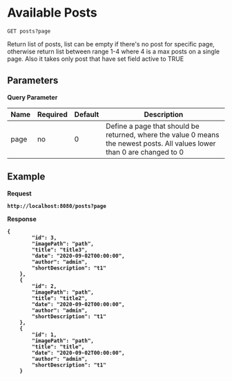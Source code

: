 # Available Posts
    GET posts?page

Return list of posts, list can be empty if there's no post for specific page, otherwise return list between range 1-4 where 4 is a max posts on a single page.
Also it takes only post that have set field active to TRUE

## Parameters
<b>Query Parameter</b>

| Name | Required | Default | Description | 
| --- | --- | --- | --- |
| page | no | 0 | Define a page that should be returned, where the value 0 means the newest posts. All values lower than 0 are changed to 0 |


## Example 
<b>Request</p>
```
http://localhost:8080/posts?page
```
<b>Response</b>
```
{
        "id": 3,
        "imagePath": "path",
        "title": "title3",
        "date": "2020-09-02T00:00:00",
        "author": "admin",
        "shortDescription": "t1"
    },
    {
        "id": 2,
        "imagePath": "path",
        "title": "title2",
        "date": "2020-09-02T00:00:00",
        "author": "admin",
        "shortDescription": "t1"
    },
    {
        "id": 1,
        "imagePath": "path",
        "title": "title",
        "date": "2020-09-02T00:00:00",
        "author": "admin",
        "shortDescription": "t1"
    }
```
